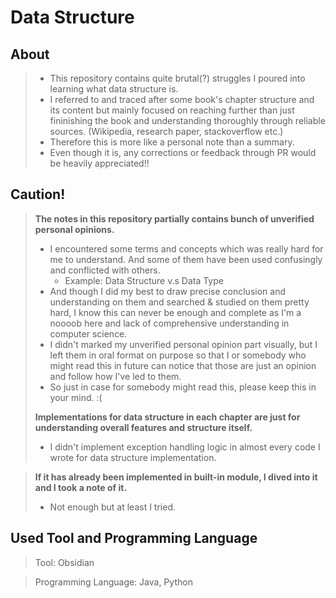 # Data Structure

## About
> - This repository contains quite brutal(?) struggles I poured into learning what data structure is.
> - I referred to and traced after some book's chapter structure and its content but mainly focused on reaching further than just fininishing the book and understanding thoroughly through reliable sources. (Wikipedia, research paper, stackoverflow etc.)
> - Therefore this is more like a personal note than a summary.
> - Even though it is, any corrections or feedback through PR would be heavily appreciated!!

## Caution!
> **The notes in this repository partially contains bunch of unverified personal opinions.**
>   - I encountered some terms and concepts which was really hard for me to understand. And some of them have been used confusingly and conflicted with others.
>     - Example: Data Structure v.s Data Type
>   - And though I did my best to draw precise conclusion and understanding on them and searched & studied on them pretty hard, I know this can never be enough and complete as I'm a noooob here and lack of comprehensive understanding in computer science. 
>   - I didn't marked my unverified personal opinion part visually, but I left them in oral format on purpose so that I or somebody who might read this in future can notice that those are just an opinion and follow how I've led to them.
>   - So just in case for somebody might read this, please keep this in your mind. :(
>   
> **Implementations for data structure in each chapter are just for understanding overall features and structure itself.**
>   - I didn't implement exception handling logic in almost every code I wrote for data structure implementation.


> **If it has already been implemented in built-in module, I dived into it and I took a note of it.**
>   - Not enough but at least I tried.

## Used Tool and Programming Language
> Tool: Obsidian

> Programming Language: Java, Python
